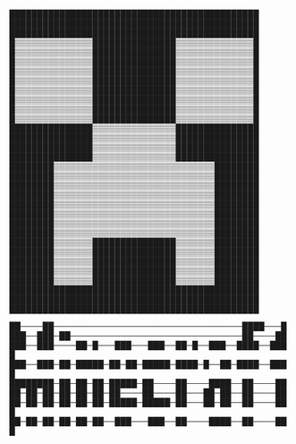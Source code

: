 █████████████████████████████████████████████
█████████████████████████████████████████████
█████████████████████████████████████████████
█▒▒▒▒▒▒▒▒▒▒▒▒▒▒███████████████▒▒▒▒▒▒▒▒▒▒▒▒▒▒█
█▒▒▒▒▒▒▒▒▒▒▒▒▒▒███████████████▒▒▒▒▒▒▒▒▒▒▒▒▒▒█
█▒▒▒▒▒▒▒▒▒▒▒▒▒▒███████████████▒▒▒▒▒▒▒▒▒▒▒▒▒▒█
█▒▒▒▒▒▒▒▒▒▒▒▒▒▒███████████████▒▒▒▒▒▒▒▒▒▒▒▒▒▒█
█▒▒▒▒▒▒▒▒▒▒▒▒▒▒███████████████▒▒▒▒▒▒▒▒▒▒▒▒▒▒█
█▒▒▒▒▒▒▒▒▒▒▒▒▒▒███████████████▒▒▒▒▒▒▒▒▒▒▒▒▒▒█
█▒▒▒▒▒▒▒▒▒▒▒▒▒▒███████████████▒▒▒▒▒▒▒▒▒▒▒▒▒▒█
█▒▒▒▒▒▒▒▒▒▒▒▒▒▒███████████████▒▒▒▒▒▒▒▒▒▒▒▒▒▒█
█▒▒▒▒▒▒▒▒▒▒▒▒▒▒███████████████▒▒▒▒▒▒▒▒▒▒▒▒▒▒█
███████████████▒▒▒▒▒▒▒▒▒▒▒▒▒▒▒███████████████
███████████████▒▒▒▒▒▒▒▒▒▒▒▒▒▒▒███████████████
███████████████▒▒▒▒▒▒▒▒▒▒▒▒▒▒▒███████████████
███████████████▒▒▒▒▒▒▒▒▒▒▒▒▒▒▒███████████████
████████▒▒▒▒▒▒▒▒▒▒▒▒▒▒▒▒▒▒▒▒▒▒▒▒▒▒▒▒▒████████
████████▒▒▒▒▒▒▒▒▒▒▒▒▒▒▒▒▒▒▒▒▒▒▒▒▒▒▒▒▒████████
████████▒▒▒▒▒▒▒▒▒▒▒▒▒▒▒▒▒▒▒▒▒▒▒▒▒▒▒▒▒████████
████████▒▒▒▒▒▒▒▒▒▒▒▒▒▒▒▒▒▒▒▒▒▒▒▒▒▒▒▒▒████████
████████▒▒▒▒▒▒▒▒▒▒▒▒▒▒▒▒▒▒▒▒▒▒▒▒▒▒▒▒▒████████
████████▒▒▒▒▒▒▒▒▒▒▒▒▒▒▒▒▒▒▒▒▒▒▒▒▒▒▒▒▒████████
████████▒▒▒▒▒▒▒▒▒▒▒▒▒▒▒▒▒▒▒▒▒▒▒▒▒▒▒▒▒████████
████████▒▒▒▒▒▒▒▒▒▒▒▒▒▒▒▒▒▒▒▒▒▒▒▒▒▒▒▒▒████████
████████▒▒▒▒▒▒▒███████████████▒▒▒▒▒▒▒████████
████████▒▒▒▒▒▒▒███████████████▒▒▒▒▒▒▒████████
████████▒▒▒▒▒▒▒███████████████▒▒▒▒▒▒▒████████
████████▒▒▒▒▒▒▒███████████████▒▒▒▒▒▒▒████████
████████▒▒▒▒▒▒▒███████████████▒▒▒▒▒▒▒████████
█████████████████████████████████████████████
█████████████████████████████████████████████
█████████████████████████████████████████████

██────██──────────────────────────────────████───█
███──███─██───────────────────────────────██────██
███──███────██─█───███───███──██─█──███──████──████
███──███─██─█████─██─██─█████─████─█──██─████──████
████████─██─██─██─█████─██────██────████──██────██
██─██─██─██─██─██─██────██────██───██─██──██────██
██─██─██─██─██─██─█████─█████─██───██─██──██────███
██─██─██─██─██─██──███───███──██────████──██────███
